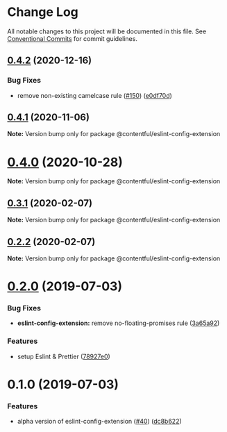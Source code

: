 # Change Log

All notable changes to this project will be documented in this file.
See [Conventional Commits](https://conventionalcommits.org) for commit guidelines.

## [0.4.2](https://github.com/contentful/create-contentful-extension/compare/@contentful/eslint-config-extension@0.4.1...@contentful/eslint-config-extension@0.4.2) (2020-12-16)


### Bug Fixes

* remove non-existing camelcase rule ([#150](https://github.com/contentful/create-contentful-extension/issues/150)) ([e0df70d](https://github.com/contentful/create-contentful-extension/commit/e0df70d0b9d585824e2330d8870a36f5732809b0))





## [0.4.1](https://github.com/contentful/create-contentful-extension/compare/@contentful/eslint-config-extension@0.4.0...@contentful/eslint-config-extension@0.4.1) (2020-11-06)

**Note:** Version bump only for package @contentful/eslint-config-extension





# [0.4.0](https://github.com/contentful/create-contentful-extension/compare/@contentful/eslint-config-extension@0.3.1...@contentful/eslint-config-extension@0.4.0) (2020-10-28)

**Note:** Version bump only for package @contentful/eslint-config-extension





## [0.3.1](https://github.com/contentful/create-contentful-extension/compare/@contentful/eslint-config-extension@0.2.2...@contentful/eslint-config-extension@0.3.1) (2020-02-07)

**Note:** Version bump only for package @contentful/eslint-config-extension





## [0.2.2](https://github.com/contentful/create-contentful-extension/compare/@contentful/eslint-config-extension@0.2.0...@contentful/eslint-config-extension@0.2.2) (2020-02-07)

**Note:** Version bump only for package @contentful/eslint-config-extension





# [0.2.0](https://github.com/contentful/create-contentful-extension/compare/@contentful/eslint-config-extension@0.1.0...@contentful/eslint-config-extension@0.2.0) (2019-07-03)


### Bug Fixes

* **eslint-config-extension:** remove no-floating-promises rule ([3a65a92](https://github.com/contentful/create-contentful-extension/commit/3a65a92))


### Features

* setup Eslint & Prettier ([78927e0](https://github.com/contentful/create-contentful-extension/commit/78927e0))





# 0.1.0 (2019-07-03)


### Features

* alpha version of eslint-config-extension ([#40](https://github.com/contentful/create-contentful-extension/issues/40)) ([dc8b622](https://github.com/contentful/create-contentful-extension/commit/dc8b622))
